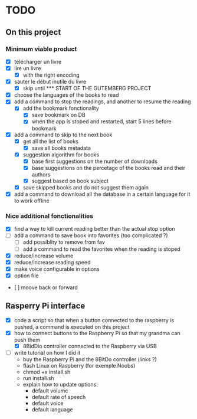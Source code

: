 # TODO

## On this project

### Minimum viable product

- [x] télécharger un livre
- [x] lire un livre
  - [x] with the right encoding
- [x] sauter le début inutile du livre
  - [x] skip until \*\*\* START OF THE GUTEMBERG PROJECT
- [x] choose the languages of the books to read
- [x] add a command to stop the readings, and another to resume the reading
  - [x] add the bookmark fonctionality
    - [x] save bookmark on DB
    - [x] when the app is stoped and restarted, start 5 lines before bookmark
- [x] add a command to skip to the next book
  - [x] get all the list of books
    - [x] save all books metadata
  - [x] suggestion algorithm for books
    - [x] base first suggestions on the number of downloads
    - [x] base suggestions on the percetage of the books read and their authors
    - [x] suggest based on book subject
  - [x] save skipped books and do not suggest them again
- [x] add a command to download all the database in a certain language for it to work offline

### Nice additional fonctionalities

- [x] find a way to kill current reading better than the actual stop option
- [ ] add a command to save book into favorites (too complicated ?)
  - [ ] add possiblity to remove from fav
  - [ ] add a command to read the favorites when the reading is stoped
- [x] reduce/increase volume
- [x] reduce/increase reading speed
- [x] make voice configurable in options
- [x] option file 
- [ ] moove back or forward

## Rasperry Pi interface

- [x] code a script so that when a button connected to the raspberry is pushed, a command is executed on this project
- [x] how to connect buttons to the Raspberry Pi so that my grandma can push them
  - [x] 8BidDio controller connected to the Raspberry via USB
- [ ] write tutorial on how I did it
  - buy the Raspberry Pi and the 8BitDo controller (links ?)
  - flash Linux on Raspberry (for exemple Noobs)
  - chmod +x install.sh
  - run install.sh
  - explain how to update options:
    - default volume
    - default rate of speech
    - default voice
    - default language
